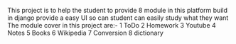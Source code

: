 This project is to help the student to provide 8 module in this platform build in django provide a  easy UI so can student can easily study what they want 
The module cover in this project are:-
1 ToDo
2 Homework
3 Youtube
4 Notes
5 Books
6 Wikipedia
7 Conversion
8 dictionary
